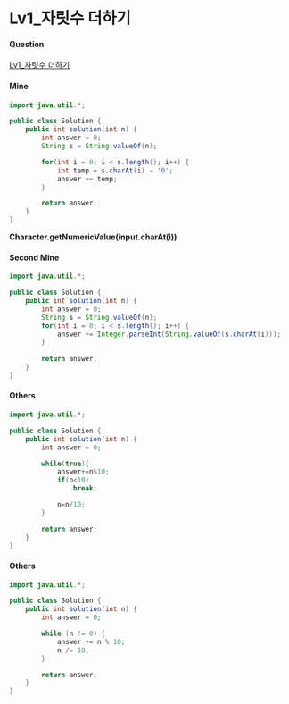# Lv1_자릿수 더하기



#### Question

[Lv1_자릿수 더하기](https://programmers.co.kr/learn/courses/30/lessons/12931)



#### Mine

```java
import java.util.*;

public class Solution {
    public int solution(int n) {
        int answer = 0;
        String s = String.valueOf(n);

        for(int i = 0; i < s.length(); i++) {
            int temp = s.charAt(i) - '0';
            answer += temp;
        }

        return answer;
    }
}
```



**Character.getNumericValue(input.charAt(i))**



#### Second Mine

```java
import java.util.*;

public class Solution {
    public int solution(int n) {
        int answer = 0;
        String s = String.valueOf(n);
        for(int i = 0; i < s.length(); i++) {
            answer += Integer.parseInt(String.valueOf(s.charAt(i)));
        }
        
        return answer;
    }
}
```



#### Others

```java
import java.util.*;

public class Solution {
    public int solution(int n) {
        int answer = 0;

        while(true){
            answer+=n%10;
            if(n<10)
                break;

            n=n/10;
        }

        return answer;
    }
}
```



#### Others

```java
import java.util.*;

public class Solution {
    public int solution(int n) {
        int answer = 0;

        while (n != 0) {
            answer += n % 10;
            n /= 10;
        }

        return answer;
    }
}
```


